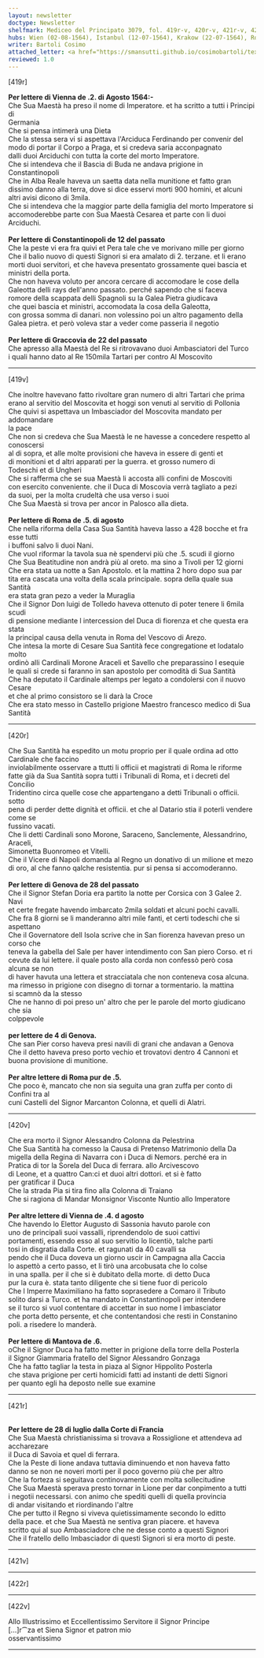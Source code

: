 ```yaml
---
layout: newsletter
doctype: Newsletter
shelfmark: Mediceo del Principato 3079, fol. 419r-v, 420r-v, 421r-v, 422r-v
hubs: Wien (02-08-1564), Istanbul (12-07-1564), Krakow (22-07-1564), Roma (05-08-1564), Genova (28-07-1564), Genova (04-08-1564), Roma (05-08-1564), Wien (04-08-1564), Mantova (06-08-1564), French Court (28-07-1564)
writer: Bartoli Cosimo
attached_letter: <a href="https://smansutti.github.io/cosimobartoli/texts/TBD/">TBD</a>
reviewed: 1.0
---
```


[419r]  
  
  
<strong>Per lettere di Vienna de .2. di Agosto 1564:-</strong>  
Che Sua Maestà ha preso il nome di Imperatore. et ha scritto a tutti i Principi di  
Germania  
Che si pensa intimerà una Dieta  
Che la stessa sera vi si aspettava l'Arciduca Ferdinando per convenir del  
modo di portar il Corpo a Praga, et si credeva saria acconpagnato  
dalli duoi Arciduchi con tutta la corte del morto Imperatore.  
Che si intendeva che il Bascia di Buda ne andava prigione in  
Constantinopoli  
Che in Alba Reale haveva un saetta data nella munitione et fatto gran  
dissimo danno alla terra, dove si dice esservi morti 900 homini, et alcuni  
altri avisi dicono di 3mila.  
Che si intendeva che la maggior parte della famiglia del morto Imperatore si  
accomoderebbe parte con Sua Maestà Cesarea et parte con li duoi Arciduchi.  
<br/><strong>Per lettere di Constantinopoli de 12 del passato</strong>  
Che la peste vi era fra quivi et Pera tale che ve morivano mille per giorno  
Che il balio nuovo di questi Signori si era amalato di 2. terzane. et li erano  
morti duoi servitori, et che haveva presentato grossamente quei bascia et  
ministri della porta.  
Che non haveva voluto per ancora cercare di accomodare le cose della  
Galeotta delli rays dell'anno passato. perché sapendo che si faceva  
romore della scappata delli Spagnoli su la Galea Pietra giudicava  
che quei bascia et ministri, accomodata la cosa della Galeotta,  
con grossa somma di danari. non volessino poi un altro pagamento della  
Galea pietra. et però voleva star a veder come passeria il negotio  
<br/><strong>Per lettere di Graccovia de 22 del passato</strong>  
Che apresso alla Maestà del Re si ritrovavano duoi Ambasciatori del Turco  
i quali hanno dato al Re 150mila Tartari per contro Al Moscovito  
  
---  

[419v]  
  
  
Che inoltre havevano fatto rivoltare gran numero di altri Tartari che prima  
erano al servitio del Moscovita et hoggi son venuti al servitio di Pollonia  
Che quivi si aspettava un Imbasciador del Moscovita mandato per addomandare  
la pace  
Che non si credeva che Sua Maestà le ne havesse a concedere respetto al conoscersi  
al di sopra, et alle molte provisioni che haveva in essere di genti et  
di monitioni et d altri apparati per la guerra. et grosso numero di  
Todeschi et di Ungheri  
Che si rafferma che se sua Maestà li accosta alli confini de Moscoviti  
con esercito conveniente. che il Duca di Moscovia verrà tagliato a pezi  
da suoi, per la molta crudeltà che usa verso i suoi  
Che Sua Maestà si trova per ancor in Palosco alla dieta.  
<br/><strong>Per lettere di Roma de .5. di agosto</strong>  
Che nella riforma della Casa Sua Santità haveva lasso a 428 bocche et fra esse tutti  
i buffoni salvo li duoi Nani.  
Che vuol riformar la tavola sua nè spendervi più che .5. scudi il giorno  
Che Sua Beatitudine non andrà più al oreto. ma sino a Tivoli per 12 giorni  
Che era stata ua notte a San Apostolo. et la mattina 2 horo dopo sua par  
tita era cascata una volta della scala principale. sopra della quale sua Santità  
era stata gran pezo a veder la Muraglia  
Che il Signor Don luigi de Tolledo haveva ottenuto di poter tenere li 6mila scudi  
di pensione mediante l intercession del Duca di fiorenza et che questa era stata  
la principal causa della venuta in Roma del Vescovo di Arezo.  
Che intesa la morte di Cesare Sua Santità fece congregatione et lodatalo molto  
ordinò alli Cardinali Morone Araceli et Savello che preparassino l esequie  
le quali si crede si faranno in san apostolo per comodità di Sua Santità  
Che ha deputato il Cardinale altemps per legato a condolersi con il nuovo Cesare  
et che al primo consistoro se li darà la Croce  
Che era stato messo in Castello prigione Maestro francesco medico di Sua Santità  
  
---  

[420r]  
  
  
Che Sua Santità ha espedito un motu proprio per il quale ordina ad otto Cardinale che faccino  
inviolabilmente osservare a ttutti li officii et magistrati di Roma le riforme  
fatte già da Sua Santità sopra tutti i Tribunali di Roma, et i decreti del Concilio  
Tridentino circa quelle cose che appartengano a detti Tribunali o officii. sotto  
pena di perder dette dignità et officii. et che al Datario stia il poterli vendere come se  
fussino vacati.  
Che li detti Cardinali sono Morone, Saraceno, Sanclemente, Alessandrino, Araceli,  
Simonetta Buonromeo et Vitelli.  
Che il Vicere di Napoli domanda al Regno un donativo di un milione et mezo  
di oro, al che fanno qalche resistentia. pur si pensa si accomoderanno.  
<br/><strong>Per lettere di Genova de 28 del passato</strong>  
Che il Signor Stefan Doria era partito la notte per Corsica con 3 Galee 2. Navi  
et certe fregate havendo imbarcato 2mila soldati et alcuni pochi cavalli.  
Che fra 8 giorni se li manderanno altri mile fanti, et certi todeschi che si  
aspettano  
Che il Governatore dell Isola scrive che in San fiorenza havevan preso un corso che  
teneva la gabella del Sale per haver intendimento con San piero Corso. et ri  
cevute da lui lettere. il quale posto alla corda non confessò però cosa alcuna se non  
di haver havuta una lettera et stracciatala che non conteneva cosa alcuna.  
ma rimesso in prigione con disegno di tornar a tormentario. la mattina  
si scamnò da Ia stesso  
Che ne hanno di poi preso un' altro che per le parole del morto giudicano che sia  
colppevole  
<br/><strong>per lettere de 4 di Genova.</strong>  
Che san Pier corso haveva presi navili di grani che andavan a Genova  
Che il detto haveva preso porto vechio et trovatovi dentro 4 Cannoni et  
buona provisione di munitione.  
<br/><strong>Per altre lettere di Roma pur de .5.</strong>  
Che poco è, mancato che non sia seguita una gran zuffa per conto di Confini tra al  
cuni Castelli del Signor Marcanton Colonna, et quelli di Alatri.  
  
---  

[420v]  
  
  
Che era morto il Signor Alessandro Colonna da Pelestrina  
Che Sua Santità ha comesso la Causa di Pretenso Matrimonio della Da  
migella della Regina di Navarra con i Duca di Nemors. perché era in  
Pratica di tor la Sorela del Duca di ferrara. allo Arcivescovo  
di Leone, et a quattro Can:ci et duoi altri dottori. et si è fatto  
per gratificar il Duca  
Che la strada Pia si tira fino alla Colonna di Traiano  
Che si ragiona di Mandar Monsignor Visconte Nuntio allo Imperatore  
<br/><strong>Per altre lettere di Vienna de .4. d agosto</strong>  
Che havendo lo Elettor Augusto di Sassonia havuto parole con  
uno de principali suoi vassalli, riprendendolo de suoi cattivi  
portamenti, essendo esso al suo servitio lo licentiò, talche parti  
tosi in disgratia dalla Corte. et ragunati da 40 cavalli sa  
pendo che il Duca doveva un giorno uscir in Campagna alla Caccia  
lo aspettò a certo passo, et li tirò una arcobusata che lo colse  
in una spalla. per il che si è dubitato della morte. di detto Duca  
pur la cura è. stata tanto diligente che si tiene fuor di pericolo  
Che l Imperre Maximiliano ha fatto soprasedere a Comaro il Tributo  
solito darsi a Turco. et ha mandato in Constantinopoli per intendere  
se il turco si vuol contentare di accettar in suo nome l imbasciator  
che porta detto persente, et che contentandosi che resti in Constanino  
poli. a risedere lo manderà.  
<br/><strong>Per lettere di Mantova de .6.</strong>  
oChe il Signor Duca ha fatto metter in prigione della torre della Posterla  
il Signor Giammaria fratello del Signor Alessandro Gonzaga  
Che ha fatto tagliar la testa in piaza al Signor Hippolito Posterla  
che stava prigione per certi homicidi fatti ad instanti de detti Signori  
per quanto egli ha deposto nelle sue examine  
  
---  

[421r]  
  
  
<br/><strong>Per lettere de 28 di luglio dalla Corte di Francia</strong>  
Che Sua Maestà christianissima si trovava a Rossiglione et attendeva ad accharezare  
il Duca di Savoia et quel di ferrara.  
Che la Peste di lione andava tuttavia diminuendo et non haveva fatto  
danno se non ne noveri morti per il poco governo più che per altro  
Che la forteza si seguitava continovamente con molta sollecitudine  
Che Sua Maestà sperava presto tornar in Lione per dar conpimento a tutti  
i negotii necessarsi. con animo che spediti quelli di quella provincia  
di andar visitando et riordinando l'altre  
Che per tutto il Regno si viveva quietissimamente secondo lo editto  
della pace. et che Sua Maestà ne sentiva gran piacere. et haveva  
scritto qui al suo Ambasciadore che ne desse conto a questi Signori  
Che il fratello dello Imbasciador di questi Signori si era morto di peste.  
  
---  

[421v]  
  
  
  
---  

[422r]  
  
  
  
---  

[422v]  
  
  
Allo Illustrissimo et Eccellentissimo Servitore il Signor Principe  
[...]r⁀za et Siena Signor et patron mio  
osservantissimo  
  
---  


